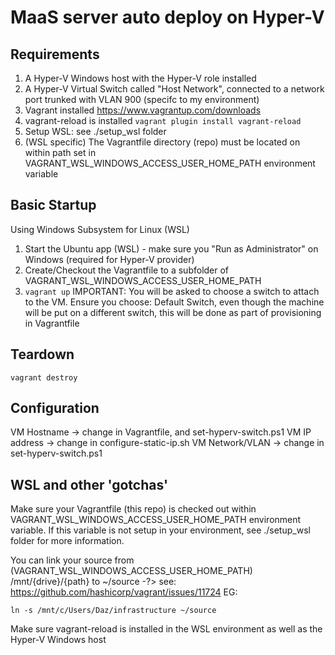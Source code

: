 # MaaS server auto deploy on Hyper-V

## Requirements
1. A Hyper-V Windows host with the Hyper-V role installed
2. A Hyper-V Virtual Switch called "Host Network", connected to a network port trunked with VLAN 900 (specifc to my environment)
3. Vagrant installed https://www.vagrantup.com/downloads
4. vagrant-reload is installed ``` vagrant plugin install vagrant-reload ```
5. Setup WSL: see ./setup_wsl folder
6. (WSL specific) The Vagrantfile directory (repo) must be located on within path set in VAGRANT_WSL_WINDOWS_ACCESS_USER_HOME_PATH environment variable

## Basic Startup
Using Windows Subsystem for Linux (WSL) 
1. Start the Ubuntu app (WSL) - make sure you "Run as Administrator" on Windows (required for Hyper-V provider)
2. Create/Checkout the Vagrantfile to a subfolder of VAGRANT_WSL_WINDOWS_ACCESS_USER_HOME_PATH
3. ``` vagrant up ```
IMPORTANT: You will be asked to choose a switch to attach to the VM. Ensure you choose: Default Switch, even though the machine will be put on a different switch, this will be done as part of provisioning in Vagrantfile

## Teardown
```
vagrant destroy
```

## Configuration
VM Hostname     -> change in Vagrantfile, and set-hyperv-switch.ps1
VM IP address   -> change in configure-static-ip.sh
VM Network/VLAN -> change in set-hyperv-switch.ps1

## WSL and other 'gotchas'
Make sure your Vagrantfile (this repo) is checked out within VAGRANT_WSL_WINDOWS_ACCESS_USER_HOME_PATH environment variable. If this variable is not setup in your environment, see ./setup_wsl folder for more information.

You can link your source from (VAGRANT_WSL_WINDOWS_ACCESS_USER_HOME_PATH) /mnt/{drive}/{path} to ~/source -?> see: https://github.com/hashicorp/vagrant/issues/11724
EG:
```
ln -s /mnt/c/Users/Daz/infrastructure ~/source
```

Make sure vagrant-reload is installed in the WSL environment as well as the Hyper-V Windows host